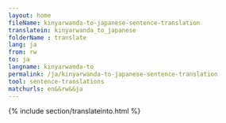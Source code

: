 ```yaml
---
layout: home
fileName: kinyarwanda-to-japanese-sentence-translation
translatein: kinyarwanda_to_japanese
folderName : translate
lang: ja
from: rw
to: ja
langname: kinyarwanda-to
permalink: /ja/kinyarwanda-to-japanese-sentence-translation
tool: sentence-translations
matchurls: en&&rw&&ja
---
```

{% include section/translateinto.html %}
